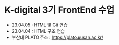 # K-digital 3기 FrontEnd 수업
+ 23.04.05 : HTML 및 Git 연습
+ 23.04.04 : HTML 구조 연습
+ 부산대 PLATO 주소 : <https://plato.pusan.ac.kr/>